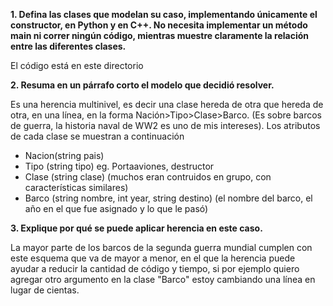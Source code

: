 **1. Defina las clases que modelan su caso, implementando únicamente el constructor, en Python y en C++. No necesita implementar un método main ni correr ningún código, mientras muestre claramente la relación entre las diferentes clases.**

El código está en este directorio

**2. Resuma en un párrafo corto el modelo que decidió resolver.**

Es una herencia multinivel, es decir una clase hereda de otra que hereda de otra, en una línea, en la forma Nación>Tipo>Clase>Barco. (Es sobre barcos de guerra, la historia naval de WW2 es uno de mis intereses). Los atributos de cada clase se muestran a continuación

* Nacion(string pais)
* Tipo (string tipo) eg. Portaaviones, destructor
* Clase (string clase) (muchos eran contruidos en grupo, con características similares)
* Barco (string nombre, int year, string destino) (el nombre del barco, el año en el que fue asignado y lo que le pasó)

**3. Explique por qué se puede aplicar herencia en este caso.**

La mayor parte de los barcos de la segunda guerra mundial cumplen con este esquema que va de mayor a menor, en el que la herencia puede ayudar a reducir la cantidad de código y tiempo, si por ejemplo quiero agregar otro argumento en la clase "Barco" estoy cambiando una línea en lugar de cientas.
